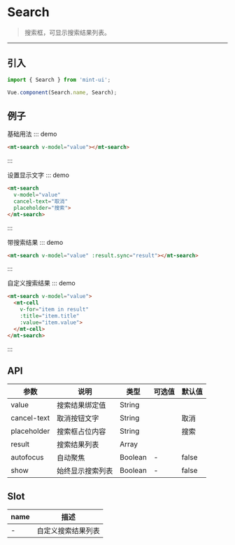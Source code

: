 # Search

> 搜索框，可显示搜索结果列表。

----------

## 引入

```javascript
import { Search } from 'mint-ui';

Vue.component(Search.name, Search);
```

## 例子

基础用法
::: demo
```html
<mt-search v-model="value"></mt-search>
```
:::

设置显示文字
::: demo
```html
<mt-search
  v-model="value"
  cancel-text="取消"
  placeholder="搜索">
</mt-search>
```
:::

带搜索结果
::: demo
```html
<mt-search v-model="value" :result.sync="result"></mt-search>
```
:::

自定义搜索结果
::: demo
```html
<mt-search v-model="value">
  <mt-cell
    v-for="item in result"
    :title="item.title"
    :value="item.value">
  </mt-cell>
</mt-search>
```
:::



## API
| 参数 | 说明 | 类型 | 可选值 | 默认值 |
|------|-------|---------|-------|--------|
| value | 搜索结果绑定值  | String | |   |
|cancel-text | 取消按钮文字 | String | | 取消 |
|placeholder | 搜索框占位内容  | String | | 搜索 |
| result | 搜索结果列表 | Array | | |
| autofocus | 自动聚焦 | Boolean | - | false |
| show | 始终显示搜索列表 | Boolean | - | false |

## Slot

| name | 描述 |
|------|--------|
| - | 自定义搜索结果列表|
